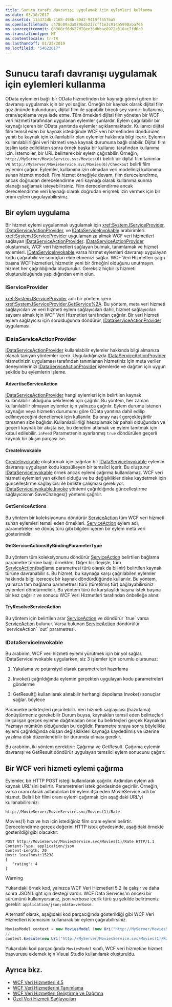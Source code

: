 ```yaml
---
title: Sunucu tarafı davranışı uygulamak için eylemleri kullanma
ms.date: 03/30/2017
ms.assetid: 11a372db-7168-498b-80d2-9419ff557ba5
ms.openlocfilehash: c478c09ada879bdb237cff1e3c914a5990aba765
ms.sourcegitcommit: 6b308cf6d627d78ee36dbbae8972a310ac7fd6c8
ms.translationtype: MT
ms.contentlocale: tr-TR
ms.lasthandoff: 01/23/2019
ms.locfileid: "54622617"
---
```

# <a name="using-actions-to-implement-server-side-behavior"></a>Sunucu tarafı davranışı uygulamak için eylemleri kullanma

OData eylemleri bağlı bir OData hizmetinden bir kaynağı görevi gören bir davranışı uygulamak için bir yol sağlar. Örneğin bir kaynak olarak dijital film göz önünde bulundurun, dijital film ile yapabilir birçok şey vardır: kullanıma, oranı/açıklama veya iade etme. Tüm örnekleri dijital film yöneten bir WCF veri hizmeti tarafından uygulanan eylemler şunlardır. Eylem çağrılabilir bir kaynağı içeren bir OData yanıtında eylemler açıklanmaktadır. Kullanıcı dijital film temsil eden bir kaynak istediğinde WCF veri hizmetinden döndürülen yanıtı bu kaynak için kullanılabilir olan eylemler hakkında bilgi içerir. Eylemin kullanılabilirliğini veri hizmeti veya kaynak durumuna bağlı olabilir. Dijital film teslim iade edildikten sonra örnek başka bir kullanıcı tarafından kullanıma için. İstemciler, bir URL belirterek bir eylem çağırabilir. Örneğin, `http://MyServer/MovieService.svc/Movies(6)` belirli bir dijital film tanımlar ve `http://MyServer/MovieService.svc/Movies(6)/Checkout` belirli film eylemini çağırır. Eylemler, kullanıma izin olmadan veri modelinizi kullanıma sunan hizmet modeli. Film hizmet örneğiyle devam, film derecelendirme, ancak doğrudan derecelendirme veri kaynağı olarak kullanıma sunma olanağı sağlamak isteyebilirsiniz. Film derecelendirme ancak derecelendirme veri kaynağı olarak doğrudan erişmek izin vermek için bir oranı eylem uygulayabilirsiniz.
  
## <a name="implementing-an-action"></a>Bir eylem uygulama  
 Bir hizmet eylemi uygulanmalı uygulamak için <xref:System.IServiceProvider>, [IDataServiceActionProvider](https://msdn.microsoft.com/library/system.data.services.providers.idataserviceactionprovider(v=vs.113).aspx), ve [IDataServiceInvokable](https://msdn.microsoft.com/library/system.data.services.providers.idataserviceinvokable(v=vs.113).aspx) arabirimleri. <xref:System.IServiceProvider> uygulamanıza almak WCF veri hizmetleri sağlayan [IDataServiceActionProvider](https://msdn.microsoft.com/library/system.data.services.providers.idataserviceactionprovider(v=vs.113).aspx). [IDataServiceActionProvider](https://msdn.microsoft.com/library/system.data.services.providers.idataserviceactionprovider(v=vs.113).aspx) oluşturmak, WCF veri hizmetleri sağlayan bulmak, tanımlamak ve hizmet eylemleri. [IDataServiceInvokable](https://msdn.microsoft.com/library/system.data.services.providers.idataserviceinvokable(v=vs.113).aspx) varsa hizmet eylemleri davranışı uygulayan kodu çağırabilir ve sonuçları elde etmenizi sağlar. WCF Veri Hizmetleri çağrı başına WCF hizmetleri, hizmetin yeni bir örneğini olduğunu unutmayın. hizmet her çağrıldığında oluşturulur.  Gereksiz hiçbir iş hizmeti oluşturulduğunda yapıldığından emin olun.  
  
### <a name="iserviceprovider"></a>IServiceProvider  
 <xref:System.IServiceProvider> adlı bir yöntem içerir <xref:System.IServiceProvider.GetService%2A>. Bu yöntem, meta veri hizmeti sağlayıcıları ve veri hizmeti eylem sağlayıcıları dahil, hizmet sağlayıcıları sayısını almak için WCF Veri Hizmetleri tarafından çağrılır. Bir veri hizmeti eylem sağlayıcısı için sorulduğunda döndürür, [IDataServiceActionProvider](https://msdn.microsoft.com/library/system.data.services.providers.idataserviceactionprovider(v=vs.113).aspx) uygulaması.  
  
### <a name="idataserviceactionprovider"></a>IDataServiceActionProvider  
 [IDataServiceActionProvider](https://msdn.microsoft.com/library/system.data.services.providers.idataserviceactionprovider(v=vs.113).aspx) kullanılabilir eylemler hakkında bilgi almanıza olanak tanıyan yöntemler içerir. Uyguladığınızda [IDataServiceActionProvider](https://msdn.microsoft.com/library/system.data.services.providers.idataserviceactionprovider(v=vs.113).aspx) hizmetinizin uygulaması tarafından tanımlanan hizmetiniz için meta veriler deneyimlerinizi [IDataServiceActionProvider](https://msdn.microsoft.com/library/system.data.services.providers.idataserviceactionprovider(v=vs.113).aspx) işlemlerde ve dağıtım için uygun şekilde bu eylemlerin işleme.  
  
#### <a name="advertiseserviceaction"></a>AdvertiseServiceAction  
 [IDataServiceActionProvider](https://msdn.microsoft.com/library/system.data.services.providers.idataserviceactionprovider.advertiseserviceaction(v=vs.113).aspx) hangi eylemleri için belirtilen kaynak kullanılabilir olduğunu belirlemek için çağrılır. Bu yöntem, her zaman kullanılabilir olmayan eylemler için yalnızca çağrılır. Eylem durumu istenen kaynağın veya hizmetin durumunu göre OData yanıtına dahil edilip edilmeyeceğini denetlemek için kullanılır. Bu onay nasıl gerçekleştirilir tamamen size bağlıdır. Kullanılabilirliği hesaplamak bir pahalı olduğundan ve geçerli kaynak bir akışta ise, bu denetimi atlamak ve eylem tanıtmak için kabul edilebilir. `inFeed` Parametrenin ayarlanmış `true` döndürülen geçerli kaynak bir akışın parçası ise.  
  
#### <a name="createinvokable"></a>CreateInvokable  
 [CreateInvokable](https://msdn.microsoft.com/library/system.data.services.providers.idataserviceactionprovider.createinvokable(v=vs.113).aspx) oluşturmak için çağrılan bir [IDataServiceInvokable](https://msdn.microsoft.com/library/system.data.services.providers.idataserviceinvokable(v=vs.113).aspx) eylemin davranışı uygulayan kodu kapsülleyen bir temsilci içerir. Bu oluşturur [IDataServiceInvokable](https://msdn.microsoft.com/library/system.data.services.providers.idataserviceinvokable(v=vs.113).aspx) örnek ancak eylemi çağırma kullanılamaz. WCF veri hizmeti eylemleri yan etkileri olduğu ve bu değişiklikler diske kaydetmek için güncelleştirme sağlayıcısı ile birlikte çalışması gerekiyor. [IDataServiceInvokable.Invoke](https://msdn.microsoft.com/library/system.data.services.providers.idataserviceinvokable.invoke(v=vs.113).aspx) yöntemi çağrıldığında güncelleştirme sağlayıcısının SaveChanges() yöntemi çağrılır.  
  
#### <a name="getserviceactions"></a>GetServiceActions  
 Bu yöntem bir koleksiyonunu döndürür [ServiceAction](https://msdn.microsoft.com/library/system.data.services.providers.serviceaction(v=vs.113).aspx) tüm WCF veri hizmeti sunan eylemleri temsil eden örnekleri. [ServiceAction](https://msdn.microsoft.com/library/system.data.services.providers.serviceaction(v=vs.113).aspx) eylem adı, parametreleri ve dönüş türü gibi bilgileri içeren bir eylem meta veri gösterimidir.  
  
#### <a name="getserviceactionsbybindingparametertype"></a>GetServiceActionsByBindingParameterType  
 Bu yöntem tüm koleksiyonunu döndürür [ServiceAction](https://msdn.microsoft.com/library/system.data.services.providers.serviceaction(v=vs.113).aspx) belirtilen bağlama parametre türüne bağlı örnekleri. Diğer bir deyişle, tüm [ServiceAction](https://msdn.microsoft.com/library/system.data.services.providers.serviceaction(v=vs.113).aspx)(bağlama parametresi türü olarak da bilinir) belirtilen kaynak türüne davranabilir s. Bu hizmet, bu kaynağa karşı çağrılabilen eylemler hakkında bilgi içerecek bir kaynak döndürdüğünde kullanılır. Bu yöntem, yalnızca tam bağlama parametresi türü (türetilmiş tür) bağlayabilirsiniz eylemleri döndürmelidir. Bu yöntem türü ile karşılaşıldı başına istek başına bir kez çağrılır ve sonucu WCF Veri Hizmetleri tarafından önbelleğe alınır.  
  
#### <a name="tryresolveserviceaction"></a>TryResolveServiceAction  
 Bu yöntem için belirtilen arar [ServiceAction](https://msdn.microsoft.com/library/system.data.services.providers.serviceaction(v=vs.113).aspx) ve döndürür `true` varsa [ServiceAction](https://msdn.microsoft.com/library/system.data.services.providers.serviceaction(v=vs.113).aspx) bulunur. Varsa bulunan [ServiceAction](https://msdn.microsoft.com/library/system.data.services.providers.serviceaction(v=vs.113).aspx) döndürülür `serviceAction` `out` parametresi.  
  
### <a name="idataserviceinvokable"></a>IDataServiceInvokable  
 Bu arabirim, WCF veri hizmeti eylemi yürütmek için bir yol sağlar. IDataServiceInvokable uygularken, siz 3 işlemler için sorumlu olursunuz:  
  
1.  Yakalama ve potansiyel olarak parametreleri hazırlama  
  
2.  Invoke() çağrıldığında eylemin gerçekten uygulayan kodu parametreleri gönderme  
  
3.  GetResult() kullanılarak alınabilir herhangi depolama Invoke() sonuçlar sağlar. böylece  
  
 Parametre belirteçleri geçirilebilir. Veri hizmeti sağlayıcısı (hazırlama) dönüştürmeniz gerekebilir Durum buysa, kaynakları temsil eden belirteçleri ile çalışan gerçek eyleme dağıtmadan önce bu belirteçleri gerçek Kaynakları Yazmayı mümkün olduğundan bu değildir. Parametre sıraya sonra böylelikle eylemi çağrıldığında oluşan değişiklikleri kaynağa kaydedilmiş ve üzerine yazılma disk düzenlenebilir bir durumda olması gerekir.  
  
 Bu arabirim, iki yöntem gerektirir: Çağırma ve GetResult. Çağırma eylemin davranışı ve GetResult döndürür uygulayan temsilci eylem sonucunu çağırır.  
  
## <a name="invoking-a-wcf-data-service-action"></a>Bir WCF veri hizmeti eylemi çağırma  
 Eylemler, bir HTTP POST isteği kullanılarak çağrılır. Ardından eylem adı kaynak URL'sini belirtir. Parametreleri istek gövdesinde geçirilir. Örneğin, varsa oranı olarak adlandırılan bir eylem ifşa eden MovieService adlı bir hizmet. Belirli bir filmi oranı eylemi çağırmak için aşağıdaki URL'yi kullanabilirsiniz:  
  
 `http://MovieServer/MovieService.svc/Movies(1)/Rate`
  
 Movies(1) hızı ve hızı için istediğiniz film oranı eylemi belirtir. Derecelendirme gerçek değerini HTTP istek gövdesinde, aşağıdaki örnekte gösterildiği gibi olacaktır:  
  
```  
POST http://MovieServer/MoviesService.svc/Movies(1)/Rate HTTP/1.1   
Content-Type: application/json   
Content-Length: 20   
Host: localhost:15238  
{   
   "rating": 4   
}  
```  
  
> [!WARNING]
> Yukarıdaki örnek kod, yalnızca WCF Veri Hizmetleri 5.2 ile çalışır ve daha sonra JSON Light için desteği vardır. WCF Data Services'ın önceki bir sürümünü kullanıyorsanız, json verbose içerik türü şu şekilde belirtmeniz gerekir: `application/json;odata=verbose`.  
  
 Alternatif olarak, aşağıdaki kod parçacığında gösterildiği gibi WCF Veri Hizmetleri istemcisini kullanarak bir eylem çağırabilirsiniz.  
  
```csharp
MoviesModel context = new MoviesModel (new Uri("http://MyServer/MoviesService.svc/"));  
//...  
context.Execute(new Uri("http://MyServer/MoviesService.svc/Movies(1)/Rate"), "POST", new BodyOperationParameter("rating",4) );
```
  
 Yukarıdaki kod parçacığında `MoviesModel` sınıfı, WCF veri hizmetine hizmet başvurusu eklemek için Visual Studio kullanılarak oluşturuldu.  
  
## <a name="see-also"></a>Ayrıca bkz.
- [WCF Veri Hizmetleri 4.5](../../../../docs/framework/data/wcf/index.md)
- [WCF Veri Hizmetlerini Tanımlama](../../../../docs/framework/data/wcf/defining-wcf-data-services.md)
- [WCF Veri Hizmetleri Geliştirme ve Dağıtma](../../../../docs/framework/data/wcf/developing-and-deploying-wcf-data-services.md)
- [Özel Veri Hizmeti Sağlayıcıları](../../../../docs/framework/data/wcf/custom-data-service-providers-wcf-data-services.md)
